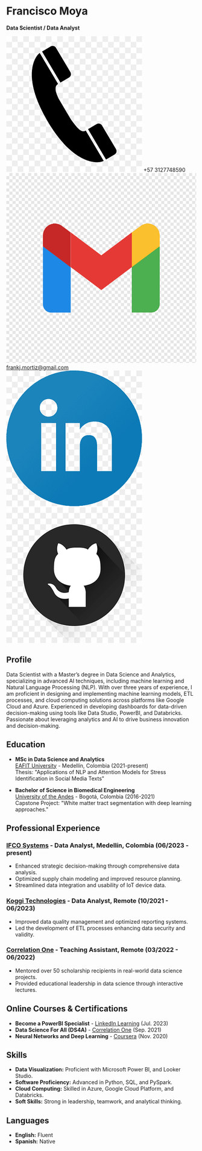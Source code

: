 # Francisco Moya

**Data Scientist / Data Analyst**

![Phone Icon](images\phone.png) +57 3127748590  
![Email Icon](images\gmail.png) frankj.mortiz@gmail.com  
[![LinkedIn](images\linkedin.png)](https://www.linkedin.com/in/francisco-javier-mortiz/)  
[![GitHub](images\github.png)](https://github.com/fjmoyao)


## Profile
Data Scientist with a Master’s degree in Data Science and Analytics, specializing in advanced AI techniques, including machine learning and Natural Language Processing (NLP). With over three years of experience, I am proficient in designing and implementing machine learning models, ETL processes, and cloud computing solutions across platforms like Google Cloud and Azure. Experienced in developing dashboards for data-driven decision-making using tools like Data Studio, PowerBI, and Databricks. Passionate about leveraging analytics and AI to drive business innovation and decision-making.

## Education

- **MSc in Data Science and Analytics**  
  [EAFIT University](https://www.eafit.edu.co/) - Medellín, Colombia (2021-present)  
  Thesis: "Applications of NLP and Attention Models for Stress Identification in Social Media Texts"

- **Bachelor of Science in Biomedical Engineering**  
  [University of the Andes](https://uniandes.edu.co/) - Bogotá, Colombia (2016-2021)  
  Capstone Project: "White matter tract segmentation with deep learning approaches."

## Professional Experience

### [IFCO Systems](https://www.ifco.com/) - Data Analyst, Medellín, Colombia (06/2023 - present)
- Enhanced strategic decision-making through comprehensive data analysis.
- Optimized supply chain modeling and improved resource planning.
- Streamlined data integration and usability of IoT device data.

### [Koggi Technologies](https://koggi.co/) - Data Analyst, Remote (10/2021 - 06/2023)
- Improved data quality management and optimized reporting systems.
- Led the development of ETL processes enhancing data security and validity.

### [Correlation One](https://www.correlation-one.com/) - Teaching Assistant, Remote (03/2022 - 06/2022)
- Mentored over 50 scholarship recipients in real-world data science projects.
- Provided educational leadership in data science through interactive lectures.

## Online Courses & Certifications
- **Become a PowerBI Specialist** - [LinkedIn Learning](https://www.linkedin.com/learning/) (Jul. 2023)
- **Data Science For All (DS4A)** - [Correlation One](https://www.credential.net/f6a31ede-5525-4aea-8516-87410b103cbe#gs.8ssqo7) (Sep. 2021)
- **Neural Networks and Deep Learning** - [Coursera](https://www.coursera.org/account/accomplishments/certificate/Y3NVV7TPJJTS) (Nov. 2020)

## Skills
- **Data Visualization:** Proficient with Microsoft Power BI, and Looker Studio.
- **Software Proficiency:** Advanced in Python, SQL, and PySpark.
- **Cloud Computing:** Skilled in Azure, Google Cloud Platform, and Databricks.
- **Soft Skills:** Strong in leadership, teamwork, and analytical thinking.

## Languages
- **English:** Fluent
- **Spanish:** Native

